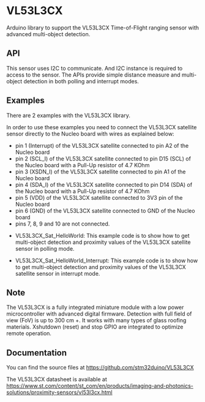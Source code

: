 # VL53L3CX
Arduino library to support the VL53L3CX Time-of-Flight ranging sensor with advanced multi-object detection.

## API

This sensor uses I2C to communicate. And I2C instance is required to access to the sensor.
The APIs provide simple distance measure and multi-object detection in both polling and interrupt modes.

## Examples

There are 2 examples with the VL53L3CX library.

In order to use these examples you need to connect the VL53L3CX satellite sensor directly to the Nucleo board with wires as explained below:
- pin 1 (Interrupt) of the VL53L3CX satellite connected to pin A2 of the Nucleo board 
- pin 2 (SCL_I) of the VL53L3CX satellite connected to pin D15 (SCL) of the Nucleo board with a Pull-Up resistor of 4.7 KOhm
- pin 3 (XSDN_I) of the VL53L3CX satellite connected to pin A1 of the Nucleo board
- pin 4 (SDA_I) of the VL53L3CX satellite connected to pin D14 (SDA) of the Nucleo board with a Pull-Up resistor of 4.7 KOhm
- pin 5 (VDD) of the VL53L3CX satellite connected to 3V3 pin of the Nucleo board
- pin 6 (GND) of the VL53L3CX satellite connected to GND of the Nucleo board
- pins 7, 8, 9 and 10 are not connected.

* VL53L3CX_Sat_HelloWorld: This example code is to show how to get multi-object detection and proximity
  values of the VL53L3CX satellite sensor in polling mode.

* VL53L3CX_Sat_HelloWorld_Interrupt: This example code is to show how to get multi-object detection and proximity
  values of the VL53L3CX satellite sensor in interrupt mode.

## Note

The VL53L3CX is a fully integrated miniature module with a low power microcontroller with advanced digital firmware.
Detection with full field of view (FoV) is up to 300 cm +. It works with many types of glass roofing materials.
Xshutdown (reset) and stop GPIO are integrated to optimize remote operation.

## Documentation

You can find the source files at
https://github.com/stm32duino/VL53L3CX

The VL53L3CX datasheet is available at
https://www.st.com/content/st_com/en/products/imaging-and-photonics-solutions/proximity-sensors/vl53l3cx.html
